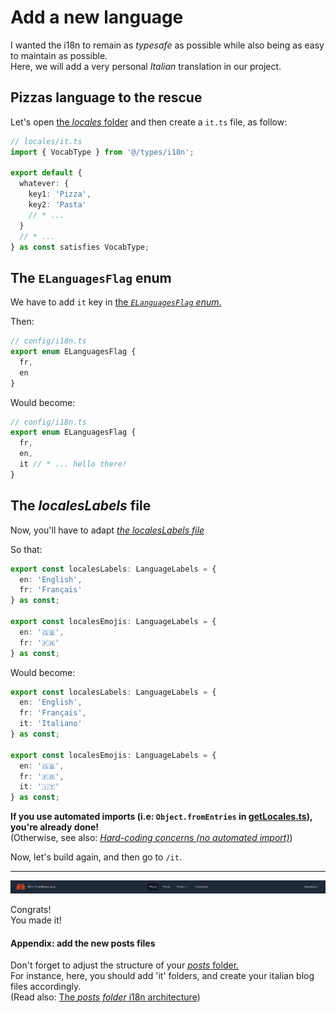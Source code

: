 # Add a new language

I wanted the i18n to remain as _typesafe_ as possible while also being as easy to maintain as possible.  
Here, we will add a very personal _Italian_ translation in our project.

## Pizzas language to the rescue

Let's open [the _locales_ folder](/src/i18n/locales) and then create a `it.ts` file, as follow:

```ts
// locales/it.ts
import { VocabType } from '@/types/i18n';

export default {
  whatever: {
    key1: 'Pizza',
    key2: 'Pasta'
    // * ...
  }
  // * ...
} as const satisfies VocabType;
```

## The `ELanguagesFlag` enum

We have to add `it` key in [the _`ELanguagesFlag` enum_.](/interop/config/i18n/index.ts)

Then:

```ts
// config/i18n.ts
export enum ELanguagesFlag {
  fr,
  en
}
```

Would become:

```ts
// config/i18n.ts
export enum ELanguagesFlag {
  fr,
  en,
  it // * ... hello there!
}
```

## The _localesLabels_ file

Now, you'll have to adapt [_the localesLabels file_](/src/i18n/localesLabels.ts)

So that:

```ts
export const localesLabels: LanguageLabels = {
  en: 'English',
  fr: 'Français'
} as const;

export const localesEmojis: LanguageLabels = {
  en: '🇬🇧',
  fr: '🇫🇷'
} as const;
```

Would become:

```ts
export const localesLabels: LanguageLabels = {
  en: 'English',
  fr: 'Français',
  it: 'Italiano'
} as const;

export const localesEmojis: LanguageLabels = {
  en: '🇬🇧',
  fr: '🇫🇷',
  it: '🇮🇹'
} as const;
```

**If you use automated imports (i.e: `Object.fromEntries` in [getLocales.ts](/src/i18n/getLocales.ts)), you're already done!**  
(Otherwise, see also: [_Hard-coding concerns (no automated import)_](./01.static-analyzer.md#hard-coding-concerns-no-automated-import))

Now, let's build again, and then go to `/it`.

---

<p align="center"><img src="./Assets/03.add-new-language/updated-navbar-it.png" alt="Updated navbar (it)"/></p>

Congrats!  
You made it!

#### Appendix: add the new posts files

Don't forget to adjust the structure of your [_posts_ folder.](/posts/)  
For instance, here, you should add 'it' folders, and create your italian blog files accordingly.  
(Read also: [The _posts folder_ i18n architecture](/doc/blog/02.add-new-blog-category.md#the-posts-folder-i18n-architecture))
